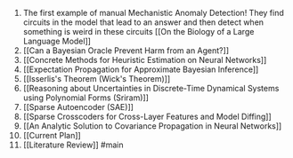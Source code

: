 1. The first example of manual Mechanistic Anomaly Detection! They find circuits in the model that lead to an answer and then detect when something is weird in these circuits [[On the Biology of a Large Language Model]]
2. [[Can a Bayesian Oracle Prevent Harm from an Agent?]]
3. [[Concrete Methods for Heuristic Estimation on Neural Networks]]
4. [[Expectation Propagation for Approximate Bayesian Inference]]
5. [[Isserlis's Theorem (Wick's Theorem)]]
6. [[Reasoning about Uncertainties in Discrete-Time Dynamical Systems using Polynomial Forms (Sriram)]]
7. [[Sparse Autoencoder (SAE)]]
8. [[Sparse Crosscoders for Cross-Layer Features and Model Diffing]]
9. [[An Analytic Solution to Covariance Propagation in Neural Networks]]
10. [[Current Plan]]
11. [[Literature Review]]
#main
